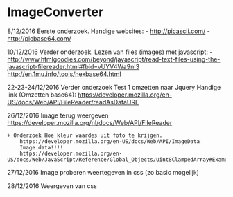 # ImageConverter

8/12/2016
	Eerste onderzoek.
	Handige websites:
		- http://picascii.com/
		- http://picbase64.com/

10/12/2016
	Verder onderzoek.
	Lezen van files (images) met javascript:
		- http://www.htmlgoodies.com/beyond/javascript/read-text-files-using-the-javascript-filereader.html#fbid=vUYV4Wa9nI3
	http://en.1mu.info/tools/hexbase64.html

22-23-24/12/2016
	Verder onderzoek
	Test 1 omzetten naar Jquery
	Handige link (Omzetten base64): https://developer.mozilla.org/en-US/docs/Web/API/FileReader/readAsDataURL

26/12/2016
	Image terug weergeven
		https://developer.mozilla.org/nl/docs/Web/API/FileReader
		
	+ Onderzoek Hoe kleur waardes uit foto te krijgen.
		https://developer.mozilla.org/en-US/docs/Web/API/ImageData
		Image data!!!!
		https://developer.mozilla.org/en-US/docs/Web/JavaScript/Reference/Global_Objects/Uint8ClampedArray#Examples

27/12/2016
	Image proberen weertegeven in css (zo basic mogelijk)

28/12/2016
	Weergeven van css
